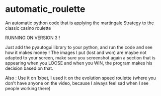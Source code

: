 # automatic_roulette
An automatic python code that is applying the martingale Strategy to the classic casino roulette

RUNNING ON VERSION 3 !

Just add the pyautogui library to your python, and run the code and see how it makes money ! 
The images I put (lost and won) are maybe not adapted to your screen, make sure you screenshot again
a section that is appearing when you LOOSE and when you WIN, the program makes his decision based on that.

Also : Use it on 1xbet, I used it on the evolution speed roulette (where you don't have anyone on the video, because I always feel sad when I see people working there)
